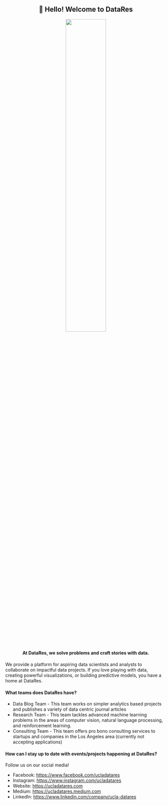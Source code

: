 <h2 align="center">👋 Hello! Welcome to DataRes</h2>

<div align="center">
    <img src="https://ucladatares.com/static/media/logo.416d2c1d.svg" width="50%"></img>
</div>

<h4 align="center">At DataRes, we solve problems and craft stories with data.</h4>
<p align="left">We provide a platform for aspiring data scientists and analysts to collaborate on impactful data projects. If you love playing with data, creating powerful visualizations, or building predictive models, you have a home at DataRes.</p>


<h4>What teams does DataRes have?</h4>
<ul>
    <li>Data Blog Team - This team works on simpler analytics based projects and publishes a variety of data centric journal articles</li>
    <li>Research Team - This team tackles advanced machine learning problems in the areas of computer vision, natural language processing, and reinforcement learning.</li>
    <li>Consulting Team - This team offers pro bono consulting services to startups and companies in the Los Angeles area (currently not accepting applications)</li>
</ul>

<h4>How can I stay up to date with events/projects happening at DataRes?</h4>
Follow us on our social media!

<ul>
<li>Facebook: <a href="https://www.facebook.com/ucladatares">https://www.facebook.com/ucladatares</a></li>
<li>Instagram: <a href="https://www.instagram.com/ucladatares/">https://www.instagram.com/ucladatares</a></li>
<li>Website: <a href="https://ucladatares.com">https://ucladatares.com</a></li>
<li>Medium: <a href="https://ucladatares.medium.com/">https://ucladatares.medium.com</a></li>
<li>LinkedIn: <a href="https://www.linkedin.com/company/ucla-datares/">https://www.linkedin.com/company/ucla-datares</a></li>
</ul>
